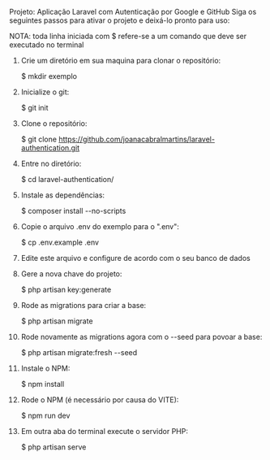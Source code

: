 Projeto: Aplicação Laravel com Autenticação por Google e GitHub
Siga os seguintes passos para ativar o projeto e deixá-lo pronto para uso:

NOTA: toda linha iniciada com $ refere-se a um comando que deve ser executado no terminal

1) Crie um diretório em sua maquina para clonar o repositório:

    $ mkdir exemplo

2) Inicialize o git:

    $ git init


3) Clone o repositório:

    $ git clone https://github.com/joanacabralmartins/laravel-authentication.git


4) Entre no diretório:

    $ cd laravel-authentication/


5) Instale as dependências:

    $ composer install --no-scripts


6) Copie o arquivo .env do exemplo para o ".env":

    $ cp .env.example .env

7) Edite este arquivo e configure de acordo com o seu banco de dados
8) Gere a nova chave do projeto:

    $ php artisan key:generate

9) Rode as migrations para criar a base:

    $ php artisan migrate

10) Rode novamente as migrations agora com o --seed para povoar a base:

    $ php artisan migrate:fresh --seed
    
11) Instale o NPM:

    $ npm install

12) Rode o NPM (é necessário por causa do VITE):

    $ npm run dev

13) Em outra aba do terminal execute o servidor PHP:

    $ php artisan serve
